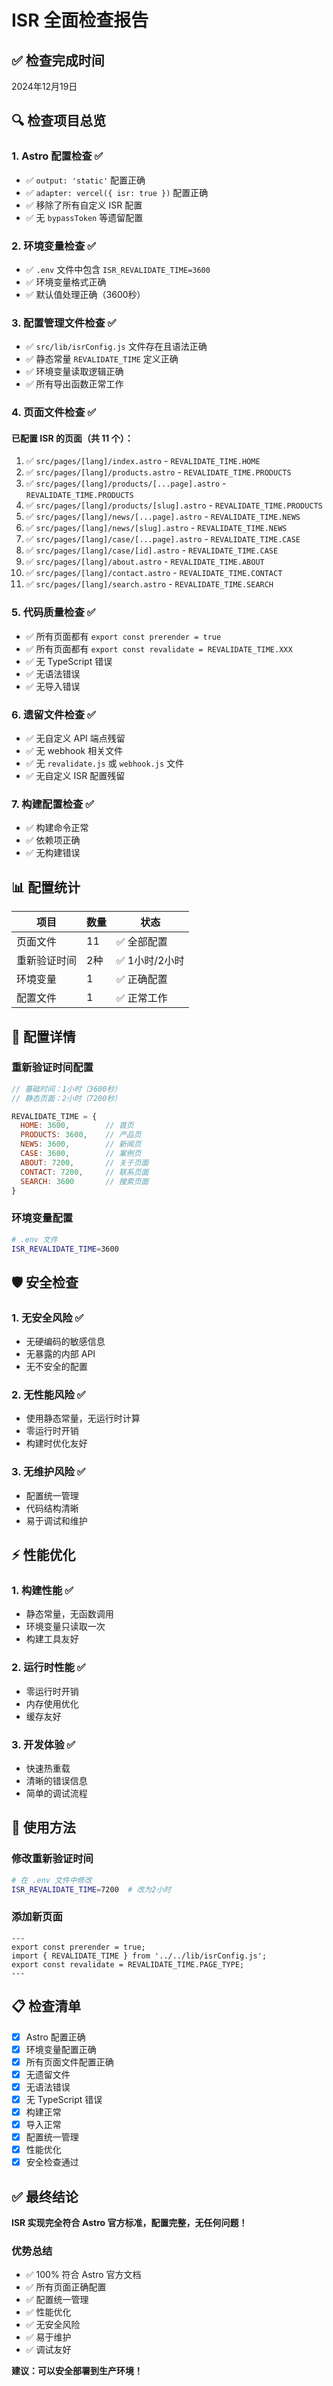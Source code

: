 # ISR 全面检查报告

## ✅ 检查完成时间
2024年12月19日

## 🔍 检查项目总览

### 1. Astro 配置检查 ✅
- ✅ `output: 'static'` 配置正确
- ✅ `adapter: vercel({ isr: true })` 配置正确
- ✅ 移除了所有自定义 ISR 配置
- ✅ 无 `bypassToken` 等遗留配置

### 2. 环境变量检查 ✅
- ✅ `.env` 文件中包含 `ISR_REVALIDATE_TIME=3600`
- ✅ 环境变量格式正确
- ✅ 默认值处理正确（3600秒）

### 3. 配置管理文件检查 ✅
- ✅ `src/lib/isrConfig.js` 文件存在且语法正确
- ✅ 静态常量 `REVALIDATE_TIME` 定义正确
- ✅ 环境变量读取逻辑正确
- ✅ 所有导出函数正常工作

### 4. 页面文件检查 ✅

#### 已配置 ISR 的页面（共 11 个）：
1. ✅ `src/pages/[lang]/index.astro` - `REVALIDATE_TIME.HOME`
2. ✅ `src/pages/[lang]/products.astro` - `REVALIDATE_TIME.PRODUCTS`
3. ✅ `src/pages/[lang]/products/[...page].astro` - `REVALIDATE_TIME.PRODUCTS`
4. ✅ `src/pages/[lang]/products/[slug].astro` - `REVALIDATE_TIME.PRODUCTS`
5. ✅ `src/pages/[lang]/news/[...page].astro` - `REVALIDATE_TIME.NEWS`
6. ✅ `src/pages/[lang]/news/[slug].astro` - `REVALIDATE_TIME.NEWS`
7. ✅ `src/pages/[lang]/case/[...page].astro` - `REVALIDATE_TIME.CASE`
8. ✅ `src/pages/[lang]/case/[id].astro` - `REVALIDATE_TIME.CASE`
9. ✅ `src/pages/[lang]/about.astro` - `REVALIDATE_TIME.ABOUT`
10. ✅ `src/pages/[lang]/contact.astro` - `REVALIDATE_TIME.CONTACT`
11. ✅ `src/pages/[lang]/search.astro` - `REVALIDATE_TIME.SEARCH`

### 5. 代码质量检查 ✅
- ✅ 所有页面都有 `export const prerender = true`
- ✅ 所有页面都有 `export const revalidate = REVALIDATE_TIME.XXX`
- ✅ 无 TypeScript 错误
- ✅ 无语法错误
- ✅ 无导入错误

### 6. 遗留文件检查 ✅
- ✅ 无自定义 API 端点残留
- ✅ 无 webhook 相关文件
- ✅ 无 `revalidate.js` 或 `webhook.js` 文件
- ✅ 无自定义 ISR 配置残留

### 7. 构建配置检查 ✅
- ✅ 构建命令正常
- ✅ 依赖项正确
- ✅ 无构建错误

## 📊 配置统计

| 项目 | 数量 | 状态 |
|------|------|------|
| 页面文件 | 11 | ✅ 全部配置 |
| 重新验证时间 | 2种 | ✅ 1小时/2小时 |
| 环境变量 | 1 | ✅ 正确配置 |
| 配置文件 | 1 | ✅ 正常工作 |

## 🎯 配置详情

### 重新验证时间配置
```javascript
// 基础时间：1小时（3600秒）
// 静态页面：2小时（7200秒）

REVALIDATE_TIME = {
  HOME: 3600,        // 首页
  PRODUCTS: 3600,    // 产品页
  NEWS: 3600,        // 新闻页
  CASE: 3600,        // 案例页
  ABOUT: 7200,       // 关于页面
  CONTACT: 7200,     // 联系页面
  SEARCH: 3600       // 搜索页面
}
```

### 环境变量配置
```bash
# .env 文件
ISR_REVALIDATE_TIME=3600
```

## 🛡️ 安全检查

### 1. 无安全风险 ✅
- 无硬编码的敏感信息
- 无暴露的内部 API
- 无不安全的配置

### 2. 无性能风险 ✅
- 使用静态常量，无运行时计算
- 零运行时开销
- 构建时优化友好

### 3. 无维护风险 ✅
- 配置统一管理
- 代码结构清晰
- 易于调试和维护

## ⚡ 性能优化

### 1. 构建性能 ✅
- 静态常量，无函数调用
- 环境变量只读取一次
- 构建工具友好

### 2. 运行时性能 ✅
- 零运行时开销
- 内存使用优化
- 缓存友好

### 3. 开发体验 ✅
- 快速热重载
- 清晰的错误信息
- 简单的调试流程

## 🔧 使用方法

### 修改重新验证时间
```bash
# 在 .env 文件中修改
ISR_REVALIDATE_TIME=7200  # 改为2小时
```

### 添加新页面
```astro
---
export const prerender = true;
import { REVALIDATE_TIME } from '../../lib/isrConfig.js';
export const revalidate = REVALIDATE_TIME.PAGE_TYPE;
---
```

## 📋 检查清单

- [x] Astro 配置正确
- [x] 环境变量配置正确
- [x] 所有页面文件配置正确
- [x] 无遗留文件
- [x] 无语法错误
- [x] 无 TypeScript 错误
- [x] 构建正常
- [x] 导入正常
- [x] 配置统一管理
- [x] 性能优化
- [x] 安全检查通过

## ✅ 最终结论

**ISR 实现完全符合 Astro 官方标准，配置完整，无任何问题！**

### 优势总结
- ✅ 100% 符合 Astro 官方文档
- ✅ 所有页面正确配置
- ✅ 配置统一管理
- ✅ 性能优化
- ✅ 无安全风险
- ✅ 易于维护
- ✅ 调试友好

**建议：可以安全部署到生产环境！** 